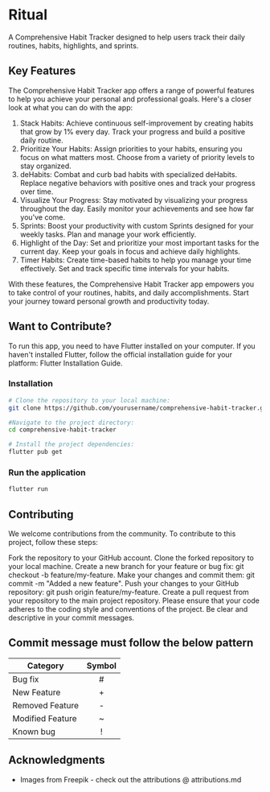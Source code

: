 # Ritual

A Comprehensive Habit Tracker designed to help users track their daily routines, habits, highlights, and sprints.

## Key Features
The Comprehensive Habit Tracker app offers a range of powerful features to help you achieve your personal and professional goals. Here's a closer look at what you can do with the app:

1. Stack Habits: Achieve continuous self-improvement by creating habits that grow by 1% every day. Track your progress and build a positive daily routine.
2. Prioritize Your Habits: Assign priorities to your habits, ensuring you focus on what matters most. Choose from a variety of priority levels to stay organized.
3. deHabits: Combat and curb bad habits with specialized deHabits. Replace negative behaviors with positive ones and track your progress over time.
4. Visualize Your Progress: Stay motivated by visualizing your progress throughout the day. Easily monitor your achievements and see how far you've come.
5. Sprints: Boost your productivity with custom Sprints designed for your weekly tasks. Plan and manage your work efficiently.
6. Highlight of the Day: Set and prioritize your most important tasks for the current day. Keep your goals in focus and achieve daily highlights.
7. Timer Habits: Create time-based habits to help you manage your time effectively. Set and track specific time intervals for your habits.

With these features, the Comprehensive Habit Tracker app empowers you to take control of your routines, habits, and daily accomplishments. Start your journey toward personal growth and productivity today.

## Want to Contribute?

To run this app, you need to have Flutter installed on your computer. If you haven't installed Flutter, follow the official installation guide for your platform: Flutter Installation Guide.

### Installation

```bash
# Clone the repository to your local machine:
git clone https://github.com/yourusername/comprehensive-habit-tracker.git

#Navigate to the project directory:
cd comprehensive-habit-tracker

# Install the project dependencies:
flutter pub get
```

### Run the application

```bash
flutter run
```

## Contributing

We welcome contributions from the community. To contribute to this project, follow these steps:

Fork the repository to your GitHub account.
Clone the forked repository to your local machine.
Create a new branch for your feature or bug fix: git checkout -b feature/my-feature.
Make your changes and commit them: git commit -m "Added a new feature".
Push your changes to your GitHub repository: git push origin feature/my-feature.
Create a pull request from your repository to the main project repository.
Please ensure that your code adheres to the coding style and conventions of the project. Be clear and descriptive in your commit messages.

## Commit message must follow the below pattern

| Category | Symbol |
| -------- | :----: |
| Bug fix  |  #     |
| New Feature | + |
| Removed Feature | - |
| Modified Feature | ~ |
| Known bug | ! |

## Acknowledgments

- Images from Freepik - check out the attributions @ attributions.md
